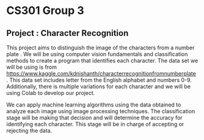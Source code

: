 # CS301 Group 3
## Project : Character Recognition

This project aims to distinguish the image of the characters from a number plate . We will be using computer vision fundamentals and classification methods to create a program that identifies each character. The data set we will be using is from https://www.kaggle.com/kdnishanth/characterrecognitionfromnumberplate . This data set includes letter from the English alphabet and numbers 0-9. Additionally, there is multiple variations for each character and we will be using Colab to develop our project.  

We can apply machine learning algorithms using the data obtained to analyze each image using image processing techniques. The classification stage will be making that decision and will determine the accuracy for identifying each character. This stage will be in charge of accepting or rejecting the data. 

